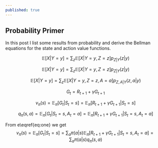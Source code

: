 ```yaml
---
published: true
---
```

## Probability Primer

In this post I list some results from probability and derive the Bellman equations for the state and action value functions.


$$ \mathbb{E}[X|Y=y] = \sum_{z} \mathbb{E}[X|Y=y, Z=z] p_{Z|Y}(z|y)$$

$$ \begin{equation}
\mathbb{E}[X|Y=y] = \sum_{z} \mathbb{E}[X|Y=y, Z=z] p_{Z|Y}(z|y)  \tag{1}\label{eq:one}
\end{equation}
$$

$$ \mathbb{E}[X|Y=y] = \sum_{z} \mathbb{E}[X|Y=y, Z=z, A=a] p_{Z, A|Y}(z, a|y)$$

$$ G_t = R_{t+1} + \gamma G_{t+1} $$

$$ v_{\pi}(s) = \mathbb{E}_{\pi} [G_{t}|S_t = s] = \mathbb{E}_{\pi} [ R_{t+1} + \gamma G_{t+1}|S_t = s]$$

$$ q_{\pi}(s, a) = \mathbb{E}_{\pi} [G_{t}|S_t = s, A_t=a] = \mathbb{E}_{\pi} [ R_{t+1} + \gamma G_{t+1}|S_t = s, A_t = a]$$

From e\eqref{eq:one} we get
$$ v_{\pi}(s) = \mathbb{E}_{\pi} [G_{t}|S_t = s] = \sum_{a} \pi(a|s)\mathbb{E}_{\pi} [ R_{t+1} + \gamma G_{t+1}|S_t = s, A_t = a] = \sum_{a} \pi(a|s)q_{\pi}(s, a)$$
